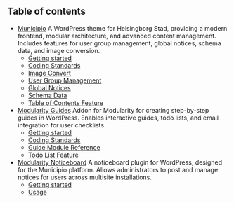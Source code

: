## Table of contents
- [Municipio](https://github.com/helsingborg-stad/Municipio/blob/main/readme.md)
A WordPress theme for Helsingborg Stad, providing a modern frontend, modular architecture, and advanced content management. Includes features for user group management, global notices, schema data, and image conversion.
  - [Getting started](https://github.com/helsingborg-stad/Municipio/blob/main/readme.md#getting-started)
  - [Coding Standards](https://github.com/helsingborg-stad/Municipio/blob/main/readme.md#coding-standards)
  - [Image Convert](https://github.com/helsingborg-stad/Municipio/blob/main/library/ImageConvert/README.md)
  - [User Group Management](https://github.com/helsingborg-stad/Municipio/blob/main/library/UserGroup/readme.md)
  - [Global Notices](https://github.com/helsingborg-stad/Municipio/blob/main/library/GlobalNotices/readme.md)
  - [Schema Data](https://github.com/helsingborg-stad/Municipio/blob/main/library/SchemaData/readme.md)
  - [Table of Contents Feature](https://github.com/helsingborg-stad/Municipio/blob/main/library/Toc/readme.md)
- [Modularity Guides](https://github.com/helsingborg-stad/modularity-guides/blob/main/README.md)
Addon for Modularity for creating step-by-step guides in WordPress. Enables interactive guides, todo lists, and email integration for user checklists.
  - [Getting started](https://github.com/helsingborg-stad/modularity-guides/blob/main/README.md#getting-started)
  - [Coding Standards](https://github.com/helsingborg-stad/modularity-guides/blob/main/README.md#coding-standards)
  - [Guide Module Reference](https://github.com/helsingborg-stad/modularity-guides/blob/main/source/php/Module.php)
  - [Todo List Feature](https://github.com/helsingborg-stad/modularity-guides/blob/main/templates/partials/todo.blade.php)
- [Modularity Noticeboard](https://github.com/municipio-se/modularity-noticeboard/blob/main/README.md)
A noticeboard plugin for WordPress, designed for the Municipio platform. Allows administrators to post and manage notices for users across multisite installations.
  - [Getting started](https://github.com/municipio-se/modularity-noticeboard/blob/main/README.md#getting-started)
  - [Usage](https://github.com/municipio-se/modularity-noticeboard/blob/main/README.md#usage)
